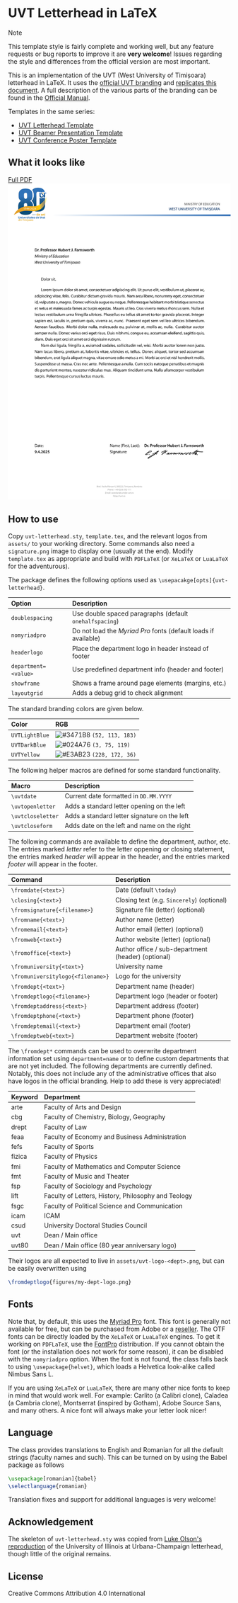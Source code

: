 # UVT Letterhead in LaTeX

> [!NOTE]
> This template style is fairly complete and working well, but any feature requests
> or bug reports to improve it are **very welcome**! Issues regarding the style
> and differences from the official version are most important.

This is an implementation of the UVT (West University of Timișoara) letterhead in
LaTeX. It uses the [official UVT branding](https://dci.uvt.ro/identitate-vizuala)
and [replicates this document](https://docs.google.com/document/d/1qyRK3fjVANnRFPRCYI8VLL42Ay-z07ZM/edit).
A full description of the various parts of the branding can be found in the
[Official Manual](https://www.dci.uvt.ro/wp-content/uploads/2019/03/MANUAL-IDENTITATE-NEW-WEB-FINAL-2016-.pdf).

Templates in the same series:
* [UVT Letterhead Template](https://github.com/alexfikl/uvt-letterhead)
* [UVT Beamer Presentation Template](https://github.com/alexfikl/uvt-beamer)
* [UVT Conference Poster Template](https://github.com/alexfikl/uvt-poster)

## What it looks like

[Full PDF](template.pdf)
![template](images/template.png "template")

## How to use

Copy `uvt-letterhead.sty`, `template.tex`, and the relevant logos from `assets/`
to your working directory. Some commands also need a `signature.png` image to
display one (usually at the end). Modify `template.tex` as appropriate and build with
`PDFLaTeX` (or `XeLaTeX` or `LuaLaTeX` for the adventurous).

The package defines the following options used as `\usepacakge[opts]{uvt-letterhead}`.

| Option                            | Description                           |
| :-                                | :-                                    |
| `doublespacing`                   | Use double spaced paragraphs (default `onehalfspacing`) |
| `nomyriadpro`                     | Do not load the *Myriad Pro* fonts (default loads if available) |
| `headerlogo`                      | Place the department logo in header instead of footer |
| `department=<value>`              | Use predefined department info (header and footer) |
| `showframe`                       | Shows a frame around page elements (margins, etc.) |
| `layoutgrid`                      | Adds a debug grid to check alignment  |

The standard branding colors are given below.

| Color                             | RGB
| :-                                | :-
| `UVTLightBlue`                    | ![#3471B8](https://placehold.co/15x15/3471B8/3471B8.png) `(52, 113, 183)` |
| `UVTDarkBlue`                     | ![#024A76](https://placehold.co/15x15/024A76/024A76.png) `(3, 75, 119)`   |
| `UVTYellow`                       | ![#E3AB23](https://placehold.co/15x15/E3AB23/E3AB23.png) `(228, 172, 36)` |

The following helper macros are defined for some standard functionality.

| Macro                             | Description                           |
| :-                                | :-                                    |
| `\uvtdate`                        | Current date formatted in `DD.MM.YYYY`|
| `\uvtopenletter`                  | Adds a standard letter opening on the left   |
| `\uvtcloseletter`                 | Adds a standard letter signature on the left |
| `\uvtcloseform`                   | Adds date on the left and name on the right |

The following commands are available to define the department, author, etc.
The entries marked *letter* refer to the letter oppening or closing statement,
the entries marked *header* will appear in the header, and the entries marked
*footer* will appear in the footer.

| Command                           | Description                           |
| :-                                | :-                                    |
| `\fromdate{<text>}`               | Date (default `\today`)               |
| `\closing{<text>}`                | Closing text (e.g. `Sincerely`) (optional)|
| `\fromsignature{<filename>}`      | Signature file (letter) (optional)    |
| `\fromname{<text>}`               | Author name (letter)                  |
| `\fromemail{<text>}`              | Author email (letter) (optional)      |
| `\fromweb{<text>}`                | Author website (letter) (optional)    |
| `\fromoffice{<text>}`             | Author office / sub-department (header) (optional)|
| `\fromuniversity{<text>}`         | University name                       |
| `\fromuniversitylogo{<filename>}` | Logo for the university               |
| `\fromdept{<text>}`               | Department name (header)              |
| `\fromdeptlogo{<filename>}`       | Department logo (header or footer)    |
| `\fromdeptaddress{<text>}`        | Department address (footer)           |
| `\fromdeptphone{<text>}`          | Department phone (footer)             |
| `\fromdeptemail{<text>}`          | Department email (footer)             |
| `\fromdeptweb{<text>}`            | Department website (footer)           |

The `\fromdept*` commands can be used to overwrite department information set
using `department=name` or to define custom departments that are not yet included.
The following departments are currently defined. Notably, this does not include
any of the administrative offices that also have logos in the official branding.
Help to add these is very appreciated!

| Keyword               | Department                                         |
| :-                    | :-                                                 |
| arte                  | Faculty of Arts and Design                         |
| cbg                   | Faculty of Chemistry, Biology, Geography           |
| drept                 | Faculty of Law                                     |
| feaa                  | Faculty of Economy and Business Administration     |
| fefs                  | Faculty of Sports                                  |
| fizica                | Faculty of Physics                                 |
| fmi                   | Faculty of Mathematics and Computer Science        |
| fmt                   | Faculty of Music and Theater                       |
| fsp                   | Faculty of Sociology and Psychology                |
| lift                  | Faculty of Letters, History, Philosophy and Teology |
| fsgc                  | Faculty of Political Science and Communication     |
| icam                  | ICAM                                               |
| csud                  | University Doctoral Studies Council                |
| uvt                   | Dean / Main office                                 |
| uvt80                 | Dean / Main office (80 year anniversary logo)      |

Their logos are all expected to live in `assets/uvt-logo-<dept>.png`, but can be
easily overwritten using
```latex
\fromdeptlogo{figures/my-dept-logo.png}
```

## Fonts

Note that, by default, this uses the [Myriad Pro](https://fonts.adobe.com/fonts/myriad)
font. This font is generally not available for free, but can be purchased from
Adobe or a [reseller](https://www.fontspring.com/fonts/adobe/myriad-pro). The
OTF fonts can be directly loaded by the `XeLaTeX` or `LuaLaTeX` engines. To
get it working on `PDFLaTeX`, use the [FontPro](https://github.com/sebschub/FontPro)
distribution. If you cannot obtain the font (or the installation does not work
for some reason), it can be disabled with the `nomyriadpro` option. When the font
is not found, the class falls back to using `\usepackage{helvet}`, which loads a
Helvetica look-alike called Nimbus Sans L.

If you are using `XeLaTeX` or `LuaLaTeX`, there are many other nice fonts to
keep in mind that would work well. For example: Carlito (a Calibri clone),
Caladea (a Cambria clone), Montserrat (inspired by Gotham), Adobe Source Sans,
and many others. A nice font will always make your letter look nicer!

## Language

The class provides translations to English and Romanian for all the default
strings (faculty names and such). This can be turned on by using the Babel package
as follows
```latex
\usepackage[romanian]{babel}
\selectlanguage{romanian}
```

Translation fixes and support for additional languages is very welcome!

## Acknowledgement

The skeleton of `uvt-letterhead.sty` was copied from
[Luke Olson's reproduction](https://github.com/lukeolson/illinois-letterhead) of
the University of Illinois at Urbana-Champaign letterhead, though little of
the original remains.

## License

Creative Commons Attribution 4.0 International

